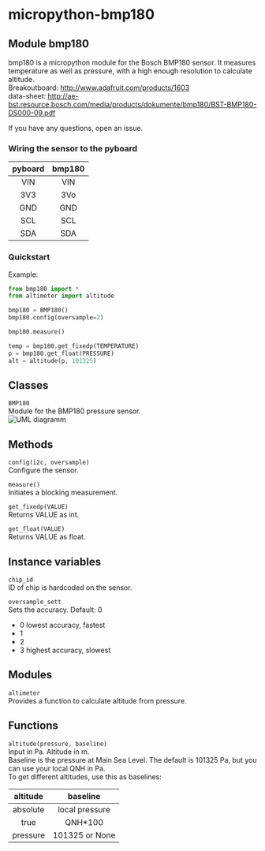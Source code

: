 micropython-bmp180
==================

Module bmp180
-----------------
bmp180 is a micropython module for the Bosch BMP180 sensor. It measures
temperature as well as pressure, with a high enough resolution to calculate
altitude.  
Breakoutboard: http://www.adafruit.com/products/1603  
data-sheet: http://ae-bst.resource.bosch.com/media/products/dokumente/bmp180/BST-BMP180-DS000-09.pdf

If you have any questions, open an issue.

### Wiring the sensor to the pyboard

| pyboard| bmp180 |
|:------:|:------:|
| VIN    | VIN    |
| 3V3    | 3Vo    |
| GND    | GND    |
| SCL    | SCL    |
| SDA    | SDA    |

### Quickstart

Example:
```python
from bmp180 import *
from altimeter import altitude

bmp180 = BMP180()
bmp180.config(oversample=2)

bmp180.measure()

temp = bmp180.get_fixedp(TEMPERATURE)
p = bmp180.get_float(PRESSURE)
alt = altitude(p, 101325)
```

Classes
-------
``BMP180``  
Module for the BMP180 pressure sensor.  
![UML diagramm](https://raw.githubusercontent.com/turbinenreiter/micropython-bmp180/master/classes_BMP180.png "UML diagramm")


Methods
--------------

``config(i2c, oversample)``  
Configure the sensor.  

``measure()``  
Initiates a blocking measurement.  

``get_fixedp(VALUE)``  
Returns VALUE as int.  

``get_float(VALUE)``  
Returns VALUE as float.  

Instance variables
------------------
``chip_id``  
ID of chip is hardcoded on the sensor.

``oversample_sett``  
Sets the accuracy. Default: 0  
* 0 lowest accuracy, fastest
* 1
* 2
* 3 highest accuracy, slowest

Modules
-------
``altimeter``  
Provides a function to calculate altitude from pressure.

Functions
---------

``altitude(pressure, baseline)``  
Input in Pa.
Altitude in m.  
Baseline is the pressure at Main Sea Level. The default is 101325 Pa, but you can use your local QNH in Pa.  
To get different altitudes, use this as baselines:

| altitude |       baseline |  
|:--------:|:--------------:|  
| absolute | local pressure |  
| true     |        QNH*100 |  
| pressure | 101325 or None |  

